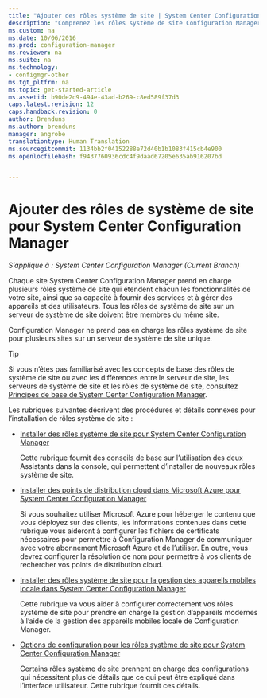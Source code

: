 ```yaml
---
title: "Ajouter des rôles système de site | System Center Configuration Manager"
description: "Comprenez les rôles système de site Configuration Manager et comment les ajouter pour étendre les fonctionnalités et la capacité de votre site."
ms.custom: na
ms.date: 10/06/2016
ms.prod: configuration-manager
ms.reviewer: na
ms.suite: na
ms.technology:
- configmgr-other
ms.tgt_pltfrm: na
ms.topic: get-started-article
ms.assetid: b90de2d9-494e-43ad-b269-c8ed589f37d3
caps.latest.revision: 12
caps.handback.revision: 0
author: Brenduns
ms.author: brenduns
manager: angrobe
translationtype: Human Translation
ms.sourcegitcommit: 1134bb2f04152288e72d40b1b1083f415cb4e900
ms.openlocfilehash: f9437760936cdc4f9daad67205e635ab916207bd


---
```

# <a name="add-site-system-roles-for-system-center-configuration-manager"></a>Ajouter des rôles de système de site pour System Center Configuration Manager

*S’applique à : System Center Configuration Manager (Current Branch)*

Chaque site System Center Configuration Manager prend en charge plusieurs rôles système de site qui étendent chacun les fonctionnalités de votre site, ainsi que sa capacité à fournir des services et à gérer des appareils et des utilisateurs. Tous les rôles de système de site sur un serveur de système de site doivent être membres du même site.   

Configuration Manager ne prend pas en charge les rôles système de site pour plusieurs sites sur un serveur de système de site unique.  

> [!TIP]  
>  Si vous n’êtes pas familiarisé avec les concepts de base des rôles de système de site ou avec les différences entre le serveur de site, les serveurs de système de site et les rôles de système de site, consultez [Principes de base de System Center Configuration Manager](../../../../core/understand/fundamentals.md).  

 Les rubriques suivantes décrivent des procédures et détails connexes pour l’installation de rôles système de site :  

-   [Installer des rôles système de site pour System Center Configuration Manager](../../../../core/servers/deploy/configure/install-site-system-roles.md)  

     Cette rubrique fournit des conseils de base sur l’utilisation des deux Assistants dans la console, qui permettent d’installer de nouveaux rôles système de site.  

-   [Installer des points de distribution cloud dans Microsoft Azure pour System Center Configuration Manager](../../../../core/servers/deploy/configure/install-cloud-based-distribution-points-in-microsoft-azure.md)  

    Si vous souhaitez utiliser Microsoft Azure pour héberger le contenu que vous déployez sur des clients, les informations contenues dans cette rubrique vous aideront à configurer les fichiers de certificats nécessaires pour permettre à Configuration Manager de communiquer avec votre abonnement Microsoft Azure et de l’utiliser. En outre, vous devrez configurer la résolution de nom pour permettre à vos clients de rechercher vos points de distribution cloud.  

-   [Installer des rôles système de site pour la gestion des appareils mobiles locale dans System Center Configuration Manager](../../../../mdm/get-started/install-site-system-roles-for-on-premises-mdm.md)  

     Cette rubrique va vous aider à configurer correctement vos rôles système de site pour prendre en charge la gestion d’appareils modernes à l’aide de la gestion des appareils mobiles locale de Configuration Manager.  

-   [Options de configuration pour les rôles système de site pour System Center Configuration Manager](../../../../core/servers/deploy/configure/configuration-options-for-site-system-roles.md)  

     Certains rôles système de site prennent en charge des configurations qui nécessitent plus de détails que ce qui peut être expliqué dans l’interface utilisateur. Cette rubrique fournit ces détails.  



<!--HONumber=Nov16_HO1-->


